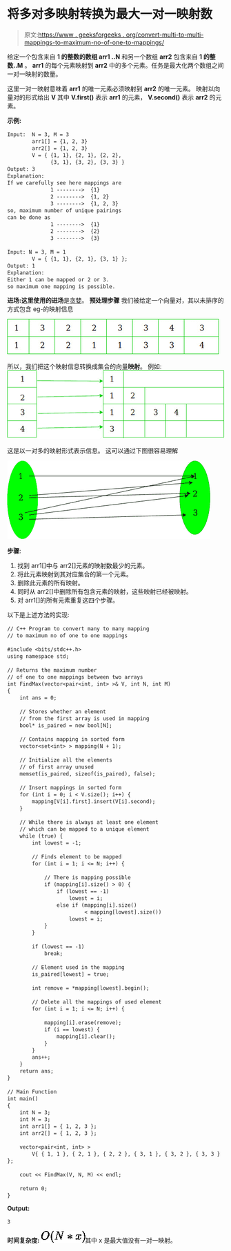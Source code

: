 # 将多对多映射转换为最大一对一映射数

> 原文:[https://www . geeksforgeeks . org/convert-multi-to-multi-mappings-to-maximum-no-of-one-to-mappings/](https://www.geeksforgeeks.org/convert-many-to-many-mappings-to-maximum-no-of-one-to-one-mappings/)

给定一个包含来自 **1 的整数的数组 **arr1** ..N** 和另一个数组 **arr2** 包含来自 **1 的整数..M** 。 **arr1** 的每个元素映射到 **arr2** 中的多个元素。任务是最大化两个数组之间一对一映射的数量。

这里一对一映射意味着 **arr1** 的唯一元素必须映射到 **arr2** 的唯一元素。
映射以向量对的形式给出 **V** 其中 **V.first()** 表示 **arr1** 的元素， **V.second()** 表示 **arr2** 的元素。

**示例:**

```
Input:  N = 3, M = 3
        arr1[] = {1, 2, 3}
        arr2[] = {1, 2, 3}
        V = { {1, 1}, {2, 1}, {2, 2},
              {3, 1}, {3, 2}, {3, 3} }
Output: 3
Explanation: 
If we carefully see here mappings are 
              1 -------->  {1}
              2 -------->  {1, 2}
              3 -------->  {1, 2, 3}
so, maximum number of unique pairings
can be done as
              1 -------->  {1}
              2 -------->  {2}
              3 -------->  {3}

Input: N = 3, M = 1
        V = { {1, 1}, {2, 1}, {3, 1} };
Output: 1
Explanation: 
Either 1 can be mapped or 2 or 3.
so maximum one mapping is possible.

```

**进场:**这里使用的**进场**是[贪婪](https://www.geeksforgeeks.org/greedy-algorithms/)。
**预处理步骤**
我们被给定一个向量对，其以未排序的方式包含 eg-的映射信息

[![](img/bf1188cfc86fa2de813568ccce6d34dc.png)](https://media.geeksforgeeks.org/wp-content/uploads/20190527204324/vector-of-pairs-mapping.jpg)

所以，我们把这个映射信息转换成集合的向量**映射**。
例如:
[![](img/23f382b46155a745be93382206f8ea47.png)](https://media.geeksforgeeks.org/wp-content/uploads/20190527222345/vector-of-sets-showing-mappings.jpg)

这是以一对多的映射形式表示信息。
这可以通过下图很容易理解

[![](img/5c74a90326a88697517274c48b27ffc1.png)](https://media.geeksforgeeks.org/wp-content/uploads/20190527202246/image-showing-one-to-one-mapings.jpg)

**步骤**:

1.  找到 arr1[]中与 arr2[]元素的映射数最少的元素。
2.  将此元素映射到其对应集合的第一个元素。
3.  删除此元素的所有映射。
4.  同时从 arr2[]中删除所有包含元素的映射，这些映射已经被映射。
5.  对 arr1[]的所有元素重复这四个步骤。

以下是上述方法的实现:

```
// C++ Program to convert many to many mapping
// to maximum no of one to one mappings

#include <bits/stdc++.h>
using namespace std;

// Returns the maximum number
// of one to one mappings between two arrays
int FindMax(vector<pair<int, int> >& V, int N, int M)
{
    int ans = 0;

    // Stores whether an element
    // from the first array is used in mapping
    bool* is_paired = new bool[N];

    // Contains mapping in sorted form
    vector<set<int> > mapping(N + 1);

    // Initialize all the elements
    // of first array unused
    memset(is_paired, sizeof(is_paired), false);

    // Insert mappings in sorted form
    for (int i = 0; i < V.size(); i++) {
        mapping[V[i].first].insert(V[i].second);
    }

    // While there is always at least one element
    // which can be mapped to a unique element
    while (true) {
        int lowest = -1;

        // Finds element to be mapped
        for (int i = 1; i <= N; i++) {

            // There is mapping possible
            if (mapping[i].size() > 0) {
                if (lowest == -1)
                    lowest = i;
                else if (mapping[i].size()
                         < mapping[lowest].size())
                    lowest = i;
            }
        }

        if (lowest == -1)
            break;

        // Element used in the mapping
        is_paired[lowest] = true;

        int remove = *mapping[lowest].begin();

        // Delete all the mappings of used element
        for (int i = 1; i <= N; i++) {

            mapping[i].erase(remove);
            if (i == lowest) {
                mapping[i].clear();
            }
        }
        ans++;
    }
    return ans;
}

// Main Function
int main()
{
    int N = 3;
    int M = 3;
    int arr1[] = { 1, 2, 3 };
    int arr2[] = { 1, 2, 3 };

    vector<pair<int, int> >
        V{ { 1, 1 }, { 2, 1 }, { 2, 2 }, { 3, 1 }, { 3, 2 }, { 3, 3 } };

    cout << FindMax(V, N, M) << endl;

    return 0;
}
```

**Output:**

```
3

```

**时间复杂度:** ![O(N * x)](img/b012d953ee3d4ee4f0506122f0154418.png "Rendered by QuickLaTeX.com")其中 x 是最大值没有一对一映射。